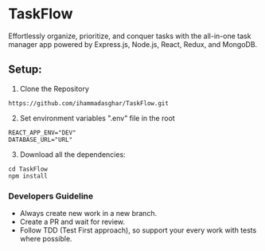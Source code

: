 # TaskFlow
Effortlessly organize, prioritize, and conquer tasks with the all-in-one task manager app powered by Express.js, Node.js, React, Redux, and MongoDB.

## Setup:
1. Clone the Repository
```
https://github.com/ihammadasghar/TaskFlow.git
```

2. Set environment variables ".env" file in the root
```
REACT_APP_ENV="DEV"
DATABASE_URL="URL"
``` 

3. Download all the dependencies:
```
cd TaskFlow
npm install
```

### Developers Guideline
-  Always create new work in a new branch.
-  Create a PR and wait for review.
-  Follow TDD (Test First approach), so support your every work with tests where possible.